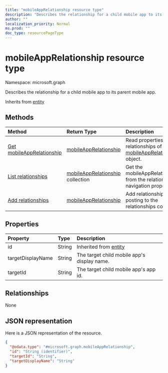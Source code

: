```yaml
---
title: "mobileAppRelationship resource type"
description: "Describes the relationship for a child mobile app to its parent mobile app."
author: ""
localization_priority: Normal
ms.prod: ""
doc_type: resourcePageType
---
```


# mobileAppRelationship resource type


Namespace: microsoft.graph

Describes the relationship for a child mobile app to its parent mobile app.


Inherits from [entity](../resources/entity.md)

## Methods
|Method|Return Type|Description|
|:---|:---|:---|
|[Get mobileAppRelationship](../api/mobileapprelationship-get.md)|[mobileAppRelationship](../resources/mobileapprelationship.md)|Read properties and relationships of the [mobileAppRelationship](../resources/mobileapprelationship.md) object.|
|[List relationships](../api/mobileapp-list-relationships.md)|[mobileAppRelationship](../resources/mobileapprelationship.md) collection|Get the mobileAppRelationships from the relationships navigation property.|
|[Add relationships](../api/mobileapp-post-relationships.md)|[mobileAppRelationship](../resources/mobileapprelationship.md)|Add relationships by posting to the relationships collection.|

## Properties
|Property|Type|Description|
|:---|:---|:---|
|id|String| Inherited from [entity](../resources/entity.md)|
|targetDisplayName|String|The target child mobile app's display name.|
|targetId|String|The target child mobile app's app id.|

## Relationships
None

## JSON representation
Here is a JSON representation of the resource.
<!-- {
  "blockType": "resource",
  "keyProperty": "id",
  "@odata.type": "microsoft.graph.mobileAppRelationship",
  "baseType": "microsoft.graph.entity",
  "openType": false
}
-->
``` json
{
  "@odata.type": "#microsoft.graph.mobileAppRelationship",
  "id": "String (identifier)",
  "targetId": "String",
  "targetDisplayName": "String"
}
```

